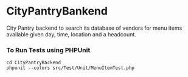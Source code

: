 # CityPantryBankend
City Pantry backend to search its database of vendors for menu items available given day, time, location and a headcount.

### To Run Tests using PHPUnit
```
cd CityPantryBackend
phpunit --colors src/Test/Unit/MenuItemTest.php
```
